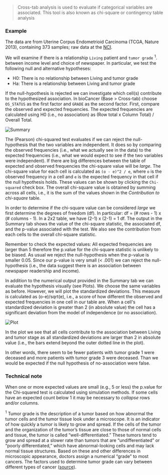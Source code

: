 > Cross-tab analysis is used to evaluate if categorical variables are associated. This tool is also known as chi-square or contingency table analysis

### Example


The data are from Uterine Corpus Endometrioid Carcinoma (TCGA, Nature 2013), containing 373 samples; raw data at the [NCI](https://tcga-data.nci.nih.gov/docs/publications/ucec_2013/).

We will examine if there is a relationship  `Living` patient and `tumor grade` <sup>1</sup>. between income level and choice of newspaper. In particular, we test the following null and alternative hypotheses:

- H0: There is no relationship between Living and tumor grade
-	Ha: There is a relationship between Living and tumor grade

If the null-hypothesis is rejected we can investigate which cell(s) contribute to the hypothesized association. In bioCancer (Base > Cross-tab) choose `OS_STATUS` as the first factor and `GRADE` as the second factor. First, compare the observed and expected frequencies. The expected frequencies are calculated using H0 (i.e., no association) as (Row total x Column Total) /  Overall Total.

![Summary](figures_quant/cross_tabs_summary.png)

The (Pearson) chi-squared test evaluates if we can reject the null-hypothesis that the two variables are independent. It does so by comparing the observed frequencies (i.e., what we actually see in the data) to the expected frequencies (i.e., what we would expect to see if the two variables were independent). If there are big differences between the table of expected and observed frequencies the chi-square value will be _large_. The chi-square value for each cell is calculated as `(o - e)^2 / e`, where `o` is the observed frequency in a cell and `e` is the expected frequency in that cell if the null hypothesis holds. These values can be shown by clicking the `Chi-squared` check box. The overall chi-square value is obtained by summing across all cells, i.e., it is the sum of the values shown in the _Contribution to chi-square_ table.

In order to determine if the chi-square value can be considered _large_ we first determine the degrees of freedom (df). In particular: df = (# rows - 1) x (# columns - 1). In a 2x2 table, we have (2-1) x (2-1) = 1 df. The output in the Summary tab shows the value of the chi-square statistic, the associated df, and the p-value associated with the test. We also see the contribution from each cells to the overall chi-square statistic.

Remember to check the expected values: All expected frequencies are larger than 5 therefore the p.value for the chi-square statistic is unlikely to be biased. As usual we reject the null-hypothesis when the p-value is smaller 0.05. Since our p-value is very small (< .001) we can reject the null-hypothesis (i.e., the data suggest there is an association between newspaper readership and income).


In addition to the numerical output provided in the Summary tab we can evaluate the hypothesis visually (see Plots). We choose the same variables as before. However, we will plot the standardized deviations. This measure is calculated as (o-e)/sqrt(e), i.e., a score of how different the observed and expected frequencies in one cell in our table are. When a cell's standardized deviation is greater than 2 (in absolute value) the cell has a significant deviation from the model of independence (or no association).

![Plot](figures_quant/cross_tabs_plot.png)

In the plot we see that all cells contribute to the association between Living and tumor stage as all standardized deviations are larger than 2 in absolute value (i.e., the bars extend beyond the outer dotted line in the plot).

In other words, there seem to be fewer patients with tumor grade 1 were deceased and more patients with tumor grade 3 were deceased. Than we would be expected if the null hypothesis of no-association were false.


### Technical note

When one or more expected values are small (e.g., 5 or less) the p.value for the Chi-squared test is calculated using simulation methods. If some cells have an expected count below 1 it may be necessary to _collapse_ rows and/or columns.


<sup>1</sup> Tumor grade is the description of a tumor based on how abnormal the tumor cells and the tumor tissue look under a microscope. It is an indicator of how quickly a tumor is likely to grow and spread. If the cells of the tumor and the organization of the tumor’s tissue are close to those of normal cells and tissue, the tumor is called “well-differentiated.” These tumors tend to grow and spread at a slower rate than tumors that are “undifferentiated” or “poorly differentiated,” which have abnormal-looking cells and may lack normal tissue structures. Based on these and other differences in microscopic appearance, doctors assign a numerical “grade” to most cancers. The factors used to determine tumor grade can vary between different types of cancer ([source](http://www.cancer.gov/about-cancer/diagnosis-staging/prognosis/tumor-grade-fact-sheet)).
